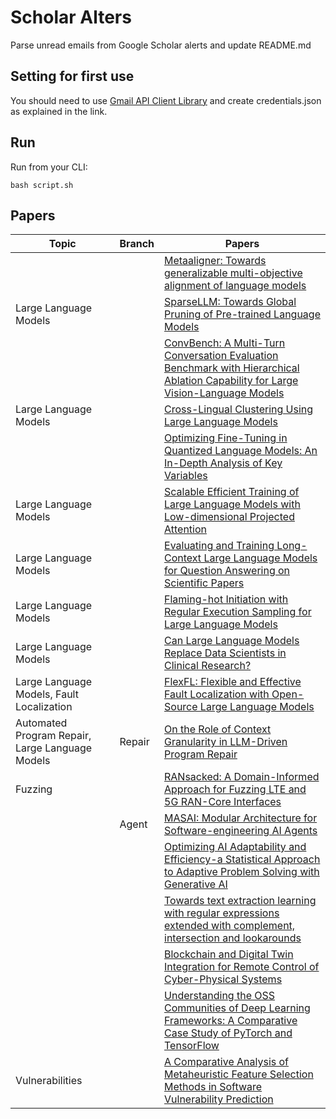 # Scholar Alters
Parse unread emails from Google Scholar alerts and update README.md

## Setting for first use
You should need to use [Gmail API Client Library](https://developers.google.com/gmail/api/quickstart/python) and create
credentials.json as explained in the link.

## Run
Run from your CLI:
```
bash script.sh
```
## Papers

| Topic | Branch | Papers |
| --- | --- | --- |
|  |  | [Metaaligner: Towards generalizable multi-objective alignment of language models](https://scholar.google.com/scholar_url?url=https://openreview.net/pdf%3Fid%3DdIVb5C0QFf&hl=en&sa=X&d=13438162666525277483&ei=Eo9FZ9u-NsCI6rQPnq62wQE&scisig=AFWwaeZUV7KhqsVT3QwRCZRb--XN&oi=scholaralrt&hist=apJ4fD8AAAAJ:3096313017463695374:AFWwaeb8R4GEV1B4xk_Cz2b6H7gj&html=&pos=0&folt=rel) |
| Large Language Models |  | [SparseLLM: Towards Global Pruning of Pre-trained Language Models](https://scholar.google.com/scholar_url?url=https://openreview.net/pdf%3Fid%3DoXHyYHp4Zb&hl=en&sa=X&d=2570638658173911419&ei=Eo9FZ9u-NsCI6rQPnq62wQE&scisig=AFWwaebxUUzGN-j6qmF6-vPv-sND&oi=scholaralrt&hist=apJ4fD8AAAAJ:3096313017463695374:AFWwaeb8R4GEV1B4xk_Cz2b6H7gj&html=&pos=1&folt=rel) |
|  |  | [ConvBench: A Multi-Turn Conversation Evaluation Benchmark with Hierarchical Ablation Capability for Large Vision-Language Models](https://scholar.google.com/scholar_url?url=https://openreview.net/pdf%3Fid%3DPyTf2jj0SH&hl=en&sa=X&d=6829160440598376070&ei=Eo9FZ9u-NsCI6rQPnq62wQE&scisig=AFWwaeaw0GBSbgqenc4ewxkzw19W&oi=scholaralrt&hist=apJ4fD8AAAAJ:3096313017463695374:AFWwaeb8R4GEV1B4xk_Cz2b6H7gj&html=&pos=2&folt=rel) |
| Large Language Models |  | [Cross-Lingual Clustering Using Large Language Models](https://scholar.google.com/scholar_url?url=https://dl.acm.org/doi/pdf/10.1145/3687123.3698280&hl=en&sa=X&d=15360424324546189600&ei=Eo9FZ9u-NsCI6rQPnq62wQE&scisig=AFWwaeapTIsTHwTMuGsmznPjC8xX&oi=scholaralrt&hist=apJ4fD8AAAAJ:3096313017463695374:AFWwaeb8R4GEV1B4xk_Cz2b6H7gj&html=&pos=3&folt=rel) |
|  |  | [Optimizing Fine-Tuning in Quantized Language Models: An In-Depth Analysis of Key Variables](https://scholar.google.com/scholar_url?url=https://cdn.techscience.cn/files/cmc/2024/online/CMC1030/TSP_CMC_57491/TSP_CMC_57491.pdf&hl=en&sa=X&d=10277470820983107259&ei=Eo9FZ9u-NsCI6rQPnq62wQE&scisig=AFWwaeacUBZfirjnzHLCOVZR46jg&oi=scholaralrt&hist=apJ4fD8AAAAJ:3096313017463695374:AFWwaeb8R4GEV1B4xk_Cz2b6H7gj&html=&pos=4&folt=rel) |
| Large Language Models |  | [Scalable Efficient Training of Large Language Models with Low-dimensional Projected Attention](https://scholar.google.com/scholar_url?url=https://arxiv.org/pdf/2411.02063&hl=en&sa=X&d=11598431771733194121&ei=Eo9FZ9u-NsCI6rQPnq62wQE&scisig=AFWwaeYDwJN2F3ZIMRF_Ewl77sfi&oi=scholaralrt&hist=apJ4fD8AAAAJ:3096313017463695374:AFWwaeb8R4GEV1B4xk_Cz2b6H7gj&html=&pos=5&folt=rel) |
| Large Language Models |  | [Evaluating and Training Long-Context Large Language Models for Question Answering on Scientific Papers](https://scholar.google.com/scholar_url?url=https://aclanthology.org/2024.customnlp4u-1.17.pdf&hl=en&sa=X&d=588237904503419182&ei=Eo9FZ9u-NsCI6rQPnq62wQE&scisig=AFWwaebOgyIsQOxuGYQC8t2zgZbH&oi=scholaralrt&hist=apJ4fD8AAAAJ:3096313017463695374:AFWwaeb8R4GEV1B4xk_Cz2b6H7gj&html=&pos=6&folt=rel) |
| Large Language Models |  | [Flaming-hot Initiation with Regular Execution Sampling for Large Language Models](https://scholar.google.com/scholar_url?url=https://arxiv.org/pdf/2410.21236&hl=en&sa=X&d=12487564738628077707&ei=Eo9FZ9u-NsCI6rQPnq62wQE&scisig=AFWwaeYv1HknGWrItJ7bWSuEcmLd&oi=scholaralrt&hist=apJ4fD8AAAAJ:3096313017463695374:AFWwaeb8R4GEV1B4xk_Cz2b6H7gj&html=&pos=7&folt=rel) |
| Large Language Models |  | [Can Large Language Models Replace Data Scientists in Clinical Research?](https://scholar.google.com/scholar_url?url=https://arxiv.org/pdf/2410.21591%3F&hl=en&sa=X&d=16893743389182057648&ei=Eo9FZ9u-NsCI6rQPnq62wQE&scisig=AFWwaebhED66q1T4Ozq5PP2icNl-&oi=scholaralrt&hist=apJ4fD8AAAAJ:3096313017463695374:AFWwaeb8R4GEV1B4xk_Cz2b6H7gj&html=&pos=8&folt=rel) |
| Large Language Models, Fault Localization |  | [FlexFL: Flexible and Effective Fault Localization with Open-Source Large Language Models](https://scholar.google.com/scholar_url?url=https://arxiv.org/pdf/2411.10714&hl=en&sa=X&d=6660991131246193164&ei=Eo9FZ9u-NsCI6rQPnq62wQE&scisig=AFWwaeaaFzF6XdepH7ON81yY75SZ&oi=scholaralrt&hist=apJ4fD8AAAAJ:3096313017463695374:AFWwaeb8R4GEV1B4xk_Cz2b6H7gj&html=&pos=9&folt=rel) |
| Automated Program Repair, Large Language Models | Repair | [On the Role of Context Granularity in LLM-Driven Program Repair](https://scholar.google.com/scholar_url?url=https://mlforsystems.org/assets/papers/neurips2024/paper23.pdf&hl=en&sa=X&d=8964424952293652450&ei=Eo9FZ7SmO6Ox6rQPlsqjuA0&scisig=AFWwaeb6wN4GjuMIiJL61nU1rAu7&oi=scholaralrt&hist=apJ4fD8AAAAJ:11137134570824175991:AFWwaeZJgvZkFmSwNlRigHvrI7d8&html=&pos=0&folt=rel) |
| Fuzzing |  | [RANsacked: A Domain-Informed Approach for Fuzzing LTE and 5G RAN-Core Interfaces](https://scholar.google.com/scholar_url?url=https://nathanielbennett.com/publications/ransacked.pdf&hl=en&sa=X&d=11230534430628479900&ei=Eo9FZ7SmO6Ox6rQPlsqjuA0&scisig=AFWwaeaIO5HvN--uCUhvqqB6PNRn&oi=scholaralrt&hist=apJ4fD8AAAAJ:11137134570824175991:AFWwaeZJgvZkFmSwNlRigHvrI7d8&html=&pos=1&folt=rel) |
|  | Agent | [MASAI: Modular Architecture for Software-engineering AI Agents](https://scholar.google.com/scholar_url?url=https://openreview.net/pdf%3Fid%3DNSINt8lLYB&hl=en&sa=X&d=8412822459181648613&ei=Eo9FZ_GrOO6N6rQPkpOokQY&scisig=AFWwaeZ0iE8JCodKtR4WbUxrkbhB&oi=scholaralrt&hist=apJ4fD8AAAAJ:5778505219825515303:AFWwaeaDDOggOneW-z6K3HLjAzuP&html=&pos=0&folt=cit) |
|  |  | [Optimizing AI Adaptability and Efficiency-a Statistical Approach to Adaptive Problem Solving with Generative AI](https://scholar.google.com/scholar_url?url=https://ir.vanderbilt.edu/bitstream/handle/1803/18991/GILBERT-DISSERTATION-2024.pdf%3Fsequence%3D1%26isAllowed%3Dn&hl=en&sa=X&d=13213643247458598892&ei=Eo9FZ_GrOO6N6rQPkpOokQY&scisig=AFWwaeZldN5-NuHFq4xasPb-WKSf&oi=scholaralrt&hist=apJ4fD8AAAAJ:5778505219825515303:AFWwaeaDDOggOneW-z6K3HLjAzuP&html=&pos=1&folt=cit) |
|  |  | [Towards text extraction learning with regular expressions extended with complement, intersection and lookarounds](https://scholar.google.com/scholar_url?url=https://nwpt24.github.io/nwpt24-extended-abstracts.pdf%23page%3D63&hl=vi&sa=X&d=5091447513968074731&ei=E49FZ5qhAt-uy9YP_77UiA8&scisig=AFWwaebEKIaCE8Z_07sqAr57Kobo&oi=scholaralrt&hist=apJ4fD8AAAAJ:13534924455939102554:AFWwaeZN-y-gtbFtywJ0Xio3nYxl&html=&pos=0&folt=cit) |
|  |  | [Blockchain and Digital Twin Integration for Remote Control of Cyber-Physical Systems](https://scholar.google.com/scholar_url?url=https://link.springer.com/chapter/10.1007/978-3-031-76462-2_23&hl=en&sa=X&d=6977849249112224862&ei=Eo9FZ9TlOcGq6rQPy9O3-Q4&scisig=AFWwaeagkkvHyfk2e0u7SDDXGAdz&oi=scholaralrt&hist=apJ4fD8AAAAJ:10695555881282652625:AFWwaeakbu5Ta3HmdjfVean1AXL4&html=&pos=0&folt=cit) |
|  |  | [Understanding the OSS Communities of Deep Learning Frameworks: A Comparative Case Study of PyTorch and TensorFlow](https://scholar.google.com/scholar_url?url=https://dl.acm.org/doi/pdf/10.1145/3705303&hl=en&sa=X&d=9473704276764707286&ei=E49FZ6N5o8HL1g_mpoiIBQ&scisig=AFWwaeYqACBvPFE6kDHbPp63Iaag&oi=scholaralrt&hist=apJ4fD8AAAAJ:13416253053927943580:AFWwaeZVA4m24uKFAp1p69HyQLno&html=&pos=0&folt=art) |
| Vulnerabilities |  | [A Comparative Analysis of Metaheuristic Feature Selection Methods in Software Vulnerability Prediction](https://scholar.google.com/scholar_url?url=https://www.e-informatyka.pl/EISEJ/papers/2025/1/3/eInformatica2025Art03.pdf&hl=en&sa=X&d=10241062624304426744&ei=E49FZ6zeA9yj6rQPg__02QQ&scisig=AFWwaeauAGAml6k4SGXZf0M-yp3T&oi=scholaralrt&hist=apJ4fD8AAAAJ:15725322226479601129:AFWwaeYp-8wbw5OHTjoCHLP43E0V&html=&pos=0&folt=rel) |

